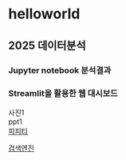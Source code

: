 # helloworld

## 2025 데이터분석
### Jupyter notebook 분석결과
### Streamlit을 활용한 웹 대시보드
사진1 <br>
<img scr = "da.png"> <br>
ppt1 <br>
[피피티](/project.pptx) <br>

[검색엔진](https://www.google.com/) <br>

